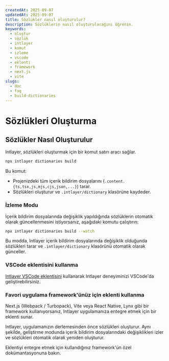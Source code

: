 ```yaml
---
createdAt: 2025-09-07
updatedAt: 2025-09-07
title: Sözlükler nasıl oluşturulur?
description: Sözlüklerin nasıl oluşturulacağını öğrenin.
keywords:
  - oluştur
  - sözlük
  - intlayer
  - komut
  - izleme
  - vscode
  - eklenti
  - framework
  - next.js
  - vite
slugs:
  - doc
  - faq
  - build-dictionaries
---
```


# Sözlükleri Oluşturma

## Sözlükler Nasıl Oluşturulur

Intlayer, sözlükleri oluşturmak için bir komut satırı aracı sağlar.

```bash
npx intlayer dictionaries build
```

Bu komut:

- Projenizdeki tüm içerik bildirim dosyalarını (`.content.{ts,tsx,js,mjs,cjs,json,...}`) tarar.
- Sözlükleri oluşturur ve `.intlayer/dictionary` klasörüne kaydeder.

### İzleme Modu

İçerik bildirim dosyalarında değişiklik yapıldığında sözlüklerin otomatik olarak güncellenmesini istiyorsanız, aşağıdaki komutu çalıştırın:

```bash
npx intlayer dictionaries build --watch
```

Bu modda, Intlayer içerik bildirim dosyalarında değişiklik olduğunda sözlükleri tarar ve `.intlayer/dictionary` klasörünü otomatik olarak günceller.

### VSCode eklentisini kullanma

[Intlayer VSCode eklentisini](https://github.com/aymericzip/intlayer/tree/main/docs/en/vs_code_extension.md) kullanarak Intlayer deneyiminizi VSCode'da geliştirebilirsiniz.

### Favori uygulama framework'ünüz için eklenti kullanma

Next.js (Webpack / Turbopack), Vite veya React Native, Lynx gibi bir framework kullanıyorsanız, Intlayer uygulamanıza entegre etmek için bir eklenti sunar.

Intlayer, uygulamanızın derlemesinden önce sözlükleri oluşturur.
Aynı şekilde, geliştirme modunda içerik bildirim dosyalarındaki değişiklikleri izler ve sözlükleri otomatik olarak yeniden oluşturur.

Eklentiyi entegre etmek için kullandığınız framework'ün özel dokümantasyonuna bakın.
